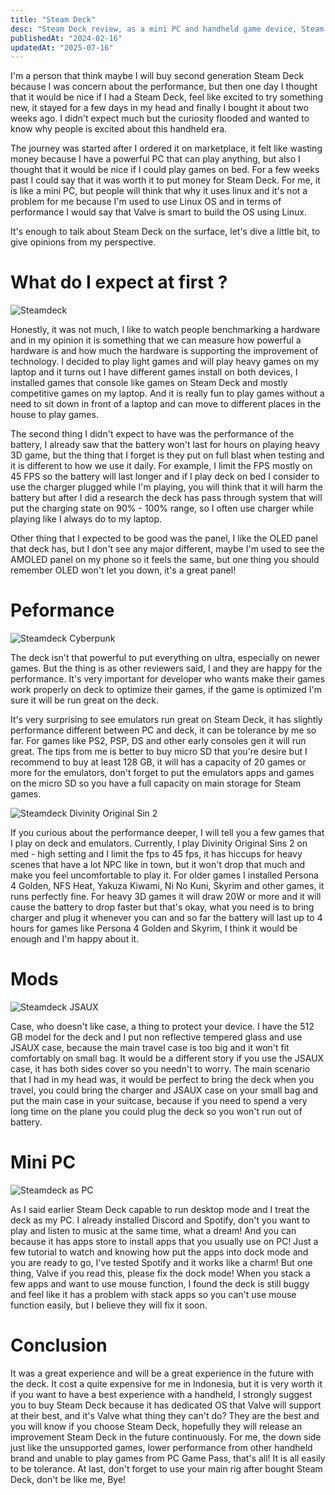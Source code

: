 ```yaml
---
title: "Steam Deck"
desc: "Steam Deck review, as a mini PC and handheld game device, Steam Deck has a great value!"
publishedAt: "2024-02-16"
updatedAt: "2025-07-16"
---
```


I'm a person that think maybe I will buy second generation Steam Deck because I was concern about the performance, but then one day I thought that it would be nice if I had a Steam Deck, feel like excited to try something new, it stayed for a few days in my head and finally I bought it about two weeks ago. I didn't expect much but the curiosity flooded and wanted to know why people is excited about this handheld era.

The journey was started after I ordered it on marketplace, it felt like wasting money because I have a powerful PC that can play anything, but also I thought that it would be nice if I could play games on bed. For a few weeks past I could say that it was worth it to put money for Steam Deck. For me, it is like a mini PC, but people will think that why it uses linux and it's not a problem for me because I'm used to use Linux OS and in terms of performance I would say that Valve is smart to build the OS using Linux.

It's enough to talk about Steam Deck on the surface, let's dive a little bit, to give opinions from my perspective.

# What do I expect at first ?

![Steamdeck](https://cdn.khouwdevin.com/blog/images/4675caff-3762-412d-95f8-b1a06a1b3c92)

Honestly, it was not much, I like to watch people benchmarking a hardware and in my opinion it is something that we can measure how powerful a hardware is and how much the hardware is supporting the improvement of technology. I decided to play light games and will play heavy games on my laptop and it turns out I have different games install on both devices, I installed games that console like games on Steam Deck and mostly competitive games on my laptop. And it is really fun to play games without a need to sit down in front of a laptop and can move to different places in the house to play games.

The second thing I didn't expect to have was the performance of the battery, I already saw that the battery won't last for hours on playing heavy 3D game, but the thing that I forget is they put on full blast when testing and it is different to how we use it daily. For example, I limit the FPS mostly on 45 FPS so the battery will last longer and if I play deck on bed I consider to use the charger plugged while I'm playing, you will think that it will harm the battery but after I did a research the deck has pass through system that will put the charging state on 90% - 100% range, so I often use charger while playing like I always do to my laptop.

Other thing that I expected to be good was the panel, I like the OLED panel that deck has, but I don't see any major different, maybe I'm used to see the AMOLED panel on my phone so it feels the same, but one thing you should remember OLED won't let you down, it's a great panel!

# Peformance

![Steamdeck Cyberpunk](https://cdn.khouwdevin.com/blog/images/21e0b774-23da-4015-8c3c-959c0a34ad7b)

The deck isn't that powerful to put everything on ultra, especially on newer games. But the thing is as other reviewers said, I and they are happy for the performance. It's very important for developer who wants make their games work properly on deck to optimize their games, if the game is optimized I'm sure it will be run great on the deck.

It's very surprising to see emulators run great on Steam Deck, it has slightly performance different between PC and deck, it can be tolerance by me so far. For games like PS2, PSP, DS and other early consoles gen it will run great. The tips from me is better to buy micro SD that you're desire but I recommend to buy at least 128 GB, it will has a capacity of 20 games or more for the emulators, don't forget to put the emulators apps and games on the micro SD so you have a full capacity on main storage for Steam games.

![Steamdeck Divinity Original Sin 2](https://cdn.khouwdevin.com/blog/images/a2415a21-5a0c-4974-8f28-ff76ca9592de)

If you curious about the performance deeper, I will tell you a few games that I play on deck and emulators. Currently, I play Divinity Original Sins 2 on med - high setting and I limit the fps to 45 fps, it has hiccups for heavy scenes that have a lot NPC like in town, but it won't drop that much and make you feel uncomfortable to play it. For older games I installed Persona 4 Golden, NFS Heat, Yakuza Kiwami, Ni No Kuni, Skyrim and other games, it runs perfectly fine. For heavy 3D games it will draw 20W or more and it will cause the battery to drop faster but that's okay, what you need is to bring charger and plug it whenever you can and so far the battery will last up to 4 hours for games like Persona 4 Golden and Skyrim, I think it would be enough and I'm happy about it.

# Mods

![Steamdeck JSAUX](https://cdn.khouwdevin.com/blog/images/1bbc0247-7873-4ad4-96e7-c354d18a5b6d)

Case, who doesn't like case, a thing to protect your device. I have the 512 GB model for the deck and I put non reflective tempered glass and use JSAUX case, because the main travel case is too big and it won't fit comfortably on small bag. It would be a different story if you use the JSAUX case, it has both sides cover so you needn't to worry. The main scenario that I had in my head was, it would be perfect to bring the deck when you travel, you could bring the charger and JSAUX case on your small bag and put the main case in your suitcase, because if you need to spend a very long time on the plane you could plug the deck so you won't run out of battery.

# Mini PC

![Steamdeck as PC](https://cdn.khouwdevin.com/blog/images/e27751a6-ea38-4bb1-8d5c-516a0aa6ef3e)

As I said earlier Steam Deck capable to run desktop mode and I treat the deck as my PC. I already installed Discord and Spotify, don't you want to play and listen to music at the same time, what a dream! And you can because it has apps store to install apps that you usually use on PC! Just a few tutorial to watch and knowing how put the apps into dock mode and you are ready to go, I've tested Spotify and it works like a charm! But one thing, Valve if you read this, please fix the dock mode! When you stack a few apps and want to use mouse function, I found the deck is still buggy and feel like it has a problem with stack apps so you can't use mouse function easily, but I believe they will fix it soon.

# Conclusion

It was a great experience and will be a great experience in the future with the deck. It cost a quite expensive for me in Indonesia, but it is very worth it if you want to have a best experience with a handheld, I strongly suggest you to buy Steam Deck because it has dedicated OS that Valve will support at their best, and it's Valve what thing they can't do? They are the best and you will know if you choose Steam Deck, hopefully they will release an improvement Steam Deck in the future continuously. For me, the down side just like the unsupported games, lower performance from other handheld brand and unable to play games from PC Game Pass, that's all! It is all easily to be tolerance. At last, don't forget to use your main rig after bought Steam Deck, don't be like me, Bye!